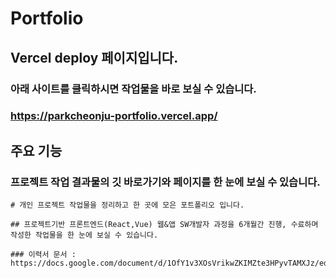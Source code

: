 # Portfolio

## Vercel deploy 페이지입니다. 

### 아래 사이트를 클릭하시면 작업물을 바로 보실 수 있습니다. 
### https://parkcheonju-portfolio.vercel.app/

## 주요 기능

### 프로젝트 작업 결과물의 깃 바로가기와 페이지를 한 눈에 보실 수 있습니다.

```
# 개인 프로젝트 작업물을 정리하고 한 곳에 모은 포트폴리오 입니다.

## 프로젝트기반 프론트엔드(React,Vue) 웹&앱 SW개발자 과정을 6개월간 진행, 수료하며 작성한 작업물을 한 눈에 보실 수 있습니다.

### 이력서 문서 : https://docs.google.com/document/d/1OfY1v3XOsVrikwZKIMZte3HPyvTAMXJz/edit

```
